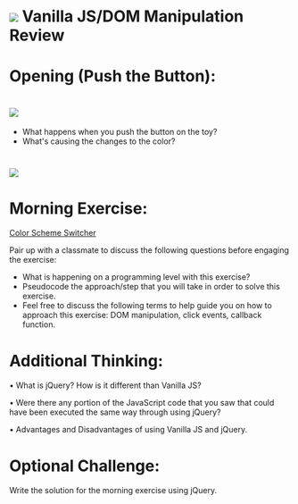 # ![](https://ga-dash.s3.amazonaws.com/production/assets/logo-9f88ae6c9c3871690e33280fcf557f33.png) Vanilla JS/DOM Manipulation Review

# Opening (Push the Button):

# ![](http://fidgetspinnersdeals.com/wp-content/uploads/2017/06/51Zq6s2d7rL.jpg)

- What happens when you push the button on the toy?
- What's causing the changes to the color?

# ![](https://image.ibb.co/nvcb5F/colors.jpg)

# Morning Exercise:

[Color Scheme Switcher](https://github.com/ga-wdi-exercises/color-scheme-switcher)

Pair up with a classmate to discuss the following questions before engaging the exercise:

- What is happening on a programming level with this exercise?
- Pseudocode the approach/step that you will take in order to solve this exercise.
- Feel free to discuss the following terms to help guide you on how to approach this exercise:
  DOM manipulation, click events, callback function. 

# Additional Thinking:

• What is jQuery? How is it different than Vanilla JS?

• Were there any portion of the JavaScript code that you saw that could have been executed the same way through using jQuery?

• Advantages and Disadvantages of using Vanilla JS and jQuery.

# Optional Challenge:

Write the solution for the morning exercise using jQuery.
